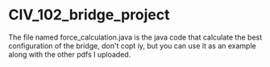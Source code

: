 # CIV_102_bridge_project

The file named force_calculation.java is the java code that calculate the best configuration of the bridge, don't copt iy, but you can use it as an example along with the other pdfs I uploaded.

